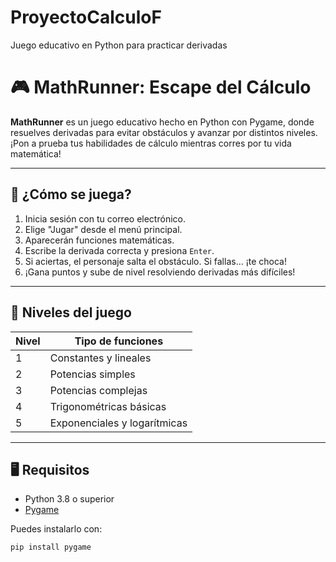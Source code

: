 # ProyectoCalculoF
Juego educativo en Python para practicar derivadas
# 🎮 MathRunner: Escape del Cálculo

**MathRunner** es un juego educativo hecho en Python con Pygame, donde resuelves derivadas para evitar obstáculos y avanzar por distintos niveles. ¡Pon a prueba tus habilidades de cálculo mientras corres por tu vida matemática!

---

## 🧠 ¿Cómo se juega?

1. Inicia sesión con tu correo electrónico.
2. Elige "Jugar" desde el menú principal.
3. Aparecerán funciones matemáticas.
4. Escribe la derivada correcta y presiona `Enter`.
5. Si aciertas, el personaje salta el obstáculo. Si fallas... ¡te choca!
6. ¡Gana puntos y sube de nivel resolviendo derivadas más difíciles!

---

## 🧪 Niveles del juego

| Nivel | Tipo de funciones                |
|-------|----------------------------------|
| 1     | Constantes y lineales            |
| 2     | Potencias simples                |
| 3     | Potencias complejas              |
| 4     | Trigonométricas básicas          |
| 5     | Exponenciales y logarítmicas     |

---

## 🖥️ Requisitos

- Python 3.8 o superior
- [Pygame](https://www.pygame.org/)

Puedes instalarlo con:

```bash
pip install pygame
